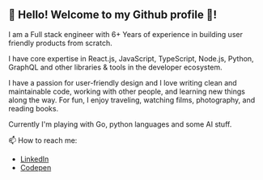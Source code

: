 ## 👋 Hello! Welcome to my Github profile 🎉!

I am a Full stack engineer with 6+ Years of experience in building user friendly products from scratch.

I have core expertise in React.js, JavaScript, TypeScript, Node.js, Python, GraphQL and other libraries & tools in the developer ecosystem.

I have a passion for user-friendly design and I love writing clean and maintainable code, working with other people, and learning new things along the way. For fun, I enjoy traveling, watching films, photography, and reading books. 

Currently I'm playing with Go, python languages and some AI stuff.

📫 How to reach me:

* <a href="https://www.linkedin.com/in/jayasuryasakamuri">LinkedIn</a>
* <a href="https://codepen.io/jayasuryasakamuri">Codepen</a>
